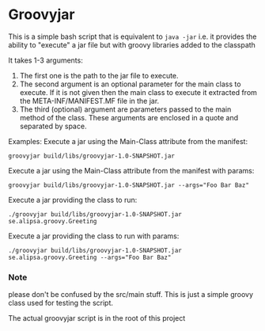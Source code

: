 # Groovyjar

This is a simple bash script that is equivalent to `java -jar` i.e. it provides the ability to "execute" a jar file but with groovy libraries added to the classpath

It takes 1-3 arguments:
1. The first one is the path to the jar file to execute. 
2. The second argument is an optional parameter for the main class to execute. If it is not given then the main class to execute it extracted from the META-INF/MANIFEST.MF file in the jar. 
3. The third (optional) argument are parameters passed to the main method of the class. These arguments are enclosed in a quote and separated by space.

Examples:
Execute a jar using the Main-Class attribute from the manifest:

`groovyjar build/libs/groovyjar-1.0-SNAPSHOT.jar`

Execute a jar using the Main-Class attribute from the manifest with params:

`groovyjar build/libs/groovyjar-1.0-SNAPSHOT.jar --args="Foo Bar Baz"`

Execute a jar providing the class to run:

`./groovyjar build/libs/groovyjar-1.0-SNAPSHOT.jar se.alipsa.groovy.Greeting`

Execute a jar providing the class to run with params:

`./groovyjar build/libs/groovyjar-1.0-SNAPSHOT.jar se.alipsa.groovy.Greeting --args="Foo Bar Baz"`

### Note
please don't be confused by the src/main stuff. This is just a simple groovy class used for testing the script.

The actual groovyjar script is in the root of this project